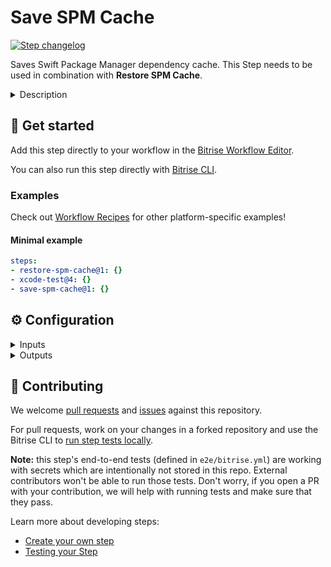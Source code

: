 # Save SPM Cache

[![Step changelog](https://shields.io/github/v/release/bitrise-steplib/bitrise-step-save-spm-cache?include_prereleases&label=changelog&color=blueviolet)](https://github.com/bitrise-steplib/bitrise-step-save-spm-cache/releases)

Saves Swift Package Manager dependency cache. This Step needs to be used in combination with **Restore SPM Cache**.

<details>
<summary>Description</summary>

Saves Swift Package Manager dependency cache. This Step needs to be used in combination with **Restore SPM Cache**.

This Step is based on [key-based caching](https://devcenter.bitrise.io/en/builds/caching/key-based-caching.html) and sets up the cache key and path automatically for SPM dependencies. If you'd like to change the cache key (or paths to cache), you might want to use the generic [Save cache](https://github.com/bitrise-steplib/bitrise-step-save-cache) Step instead.

#### Related steps

[Restore SPM cache](https://github.com/bitrise-steplib/bitrise-step-restore-spm-cache/)

[Save cache](https://github.com/bitrise-steplib/bitrise-step-save-cache/)

</details>

## 🧩 Get started

Add this step directly to your workflow in the [Bitrise Workflow Editor](https://devcenter.bitrise.io/steps-and-workflows/steps-and-workflows-index/).

You can also run this step directly with [Bitrise CLI](https://github.com/bitrise-io/bitrise).

### Examples

Check out [Workflow Recipes](https://github.com/bitrise-io/workflow-recipes#-key-based-caching-beta) for other platform-specific examples!

#### Minimal example
```yaml
steps:
- restore-spm-cache@1: {}
- xcode-test@4: {}
- save-spm-cache@1: {}
```


## ⚙️ Configuration

<details>
<summary>Inputs</summary>

| Key | Description | Flags | Default |
| --- | --- | --- | --- |
| `derived_data_path` | Path of the project's Derived Data folder. Supports glob patterns. | required | `~/Library/Developer/Xcode/DerivedData/**` |
| `project_path` | Xcode Project (`.xcodeproj`) or Workspace (`.xcworkspace`) path.  If this is a Swift package, this should be the path to the `Package.swift` file. |  | `$BITRISE_PROJECT_PATH` |
| `verbose` | Enable logging additional information for troubleshooting | required | `false` |
</details>

<details>
<summary>Outputs</summary>
There are no outputs defined in this step
</details>

## 🙋 Contributing

We welcome [pull requests](https://github.com/bitrise-steplib/bitrise-step-save-spm-cache/pulls) and [issues](https://github.com/bitrise-steplib/bitrise-step-save-spm-cache/issues) against this repository.

For pull requests, work on your changes in a forked repository and use the Bitrise CLI to [run step tests locally](https://devcenter.bitrise.io/bitrise-cli/run-your-first-build/).

**Note:** this step's end-to-end tests (defined in `e2e/bitrise.yml`) are working with secrets which are intentionally not stored in this repo. External contributors won't be able to run those tests. Don't worry, if you open a PR with your contribution, we will help with running tests and make sure that they pass.


Learn more about developing steps:

- [Create your own step](https://devcenter.bitrise.io/contributors/create-your-own-step/)
- [Testing your Step](https://devcenter.bitrise.io/contributors/testing-and-versioning-your-steps/)
